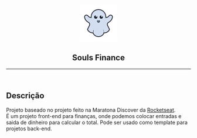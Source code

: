 <div align="center">
    <img src="./assets/icon.png"/>
    <h2>Souls Finance</h2>
</div>

---
<br/>

## Descrição

<p>
    Projeto baseado no projeto feito na Maratona Discover da <a href="https://rocketseat.com.br" target="_blank">Rocketseat</a>. <br/>
    É um projeto front-end para finanças, onde podemos colocar entradas e saida de dinheiro para calcular o total.
    Pode ser usado como template para projetos back-end.
</p>
